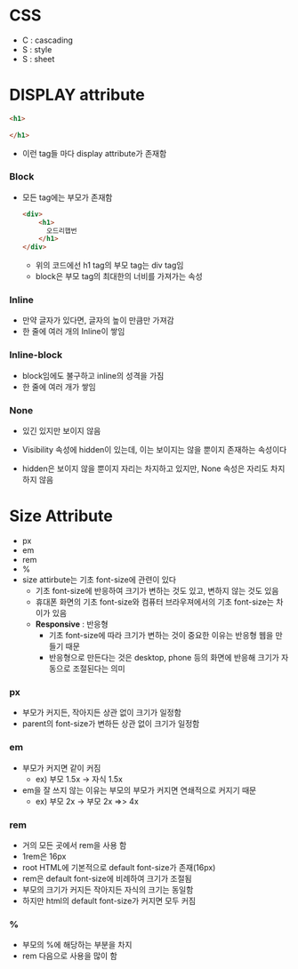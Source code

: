 # CSS

* C : cascading
* S : style
* S : sheet



# DISPLAY attribute

```html
<h1>
    
</h1>
```

* 이런 tag들 마다 display attribute가 존재함



### Block

* 모든 tag에는 부모가 존재함

  ```html
  <div>
      <h1>
        오드리햅번  
      </h1>
  </div>
  ```

  * 위의 코드에선 h1 tag의 부모 tag는 div tag임
  * block은 부모 tag의 최대한의 너비를 가져가는 속성



### Inline

* 만약 글자가 있다면, 글자의 높이 만큼만 가져감
* 한 줄에 여러 개의 Inline이 쌓임



### Inline-block

* block임에도 불구하고 inline의 성격을 가짐
* 한 줄에 여러 개가 쌓임



### None

* 있긴 있지만 보이지 않음

* Visibility 속성에 hidden이 있는데, 이는 보이지는 않을 뿐이지 존재하는 속성이다
* hidden은 보이지 않을 뿐이지 자리는 차지하고 있지만, None 속성은 자리도 차지하지 않음



# Size Attribute

* px
* em
* rem
* %
* size attirbute는 기초 font-size에 관련이 있다
  * 기초 font-size에 반응하여 크기가 변하는 것도 있고, 변하지 않는 것도 있음
  * 휴대폰 화면의 기초 font-size와 컴퓨터 브라우져에서의 기초 font-size는 차이가 있음
  * __Responsive__ : 반응형 
    * 기초 font-size에 따라 크기가 변하는 것이 중요한 이유는 반응형 웹을 만들기 때문
    * 반응형으로 만든다는 것은 desktop, phone 등의 화면에 반응해 크기가 자동으로 조절된다는 의미



### px

* 부모가 커지든, 작아지든 상관 없이 크기가 일정함
* parent의 font-size가 변하든 상관 없이 크기가 일정함



### em

* 부모가 커지면 같이 커짐
  * ex) 부모 1.5x -> 자식 1.5x
* em을 잘 쓰지 않는 이유는 부모의 부모가 커지면 연쇄적으로 커지기 때문
  * ex) 부모 2x -> 부모 2x =>> 4x



### rem

* 거의 모든 곳에서 rem을 사용 함
* 1rem은 16px
* root HTML에 기본적으로 default font-size가 존재(16px)
* rem은 default font-size에 비례하여 크기가 조절됨
* 부모의 크기가 커지든 작아지든 자식의 크기는 동일함
* 하지만 html의 default font-size가 커지면 모두 커짐



### %

* 부모의 %에 해당하는 부분을 차지
* rem 다음으로 사용을 많이 함

